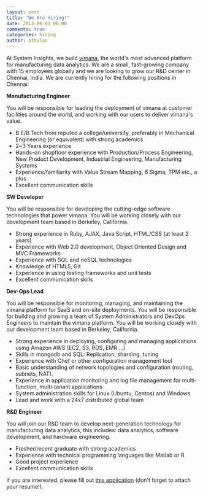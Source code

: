 ```yaml
---
layout: post
title: "We Are Hiring!"
date: 2013-06-03 06:00
comments: true
categories: hiring
author: athulan
---
```


At System Insights, we build [vimana](http://systeminsights.com/vimana/), the world's most advanced platform for manufacturing data analytics. We are a small, fast-growing company with 15 employees globally and we are looking to grow our R&D center in Chennai, India. We are currently hiring for the following positions in Chennai:

**Manufacturing Engineer**

You will be responsible for leading the deployment of vimana at customer facilities around the world, and working with our users to deliver vimana's value.

- B.E/B.Tech from reputed a college/university, preferably in Mechanical Engineering (or equivalent) with strong academics
- 2~3 Years experience
- Hands-on shopfloor experience with Production/Process Engineering, New Product Development, Industrial Engineering, Manufacturing Systems
- Experience/familiarity with Value Stream Mapping, 6 Sigma, TPM etc., a plus
- Excellent communication skills

**SW Developer**

You will be responsible for developing the cutting-edge software technologies that power vimana. You will be working closely with our development team based in Berkeley, California.

- Strong experience in Ruby, AJAX, Java Script, HTML/CSS (at least 2 years)
- Experience with Web 2.0 development, Object Oriented Design and MVC Frameworks
- Experience with SQL and noSQL technologies
- Knowledge of HTML5, Git
- Experience in using testing frameworks and unit tests
- Excellent communication skills

**Dev-Ops Lead**

You will be responsible for monitoring, managing, and maintaining the vimana platform for SaaS and on-site deployments. You will be responsible for building and growing a team of System Administrators and DevOps Engineers to maintain the vimana platform. You will be working closely with our development team based in Berkeley, California. 

- Strong experience in deploying, configuring and managing applications using Amazon AWS (EC2, S3, RDS, EMR ...)
- Skills in mongodb and SQL: Replication, sharding, tuning
- Experience with Chef or other configuration management tool 
- Basic understanding of network topologies and configuration (routing, subnets, NAT).
- Experience in application monitoring and log file management for multi-function, multi-tenant applications
- System administration skills for Linux (Ubuntu, Centos) and Windows
- Lead and work with a 24x7 distributed global team

**R&D Engineer**

You will join our R&D team to develop next-generation technology for manufacturing data analytics, this includes: data analytics, software development, and hardware engineering. 

- Fresher/recent graduate with strong academics
- Experience with technical programming languages like Matlab or R
- Good project experience
- Excellent communication skills

If you are interested, please fill out [this application](http://systeminsights.wufoo.com/forms/z7x4m1/) (don't forget to attach your resume!).

